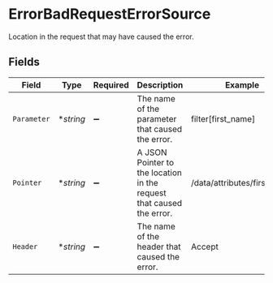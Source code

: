 # ErrorBadRequestErrorSource

Location in the request that may have caused the error.


## Fields

| Field                                                                | Type                                                                 | Required                                                             | Description                                                          | Example                                                              |
| -------------------------------------------------------------------- | -------------------------------------------------------------------- | -------------------------------------------------------------------- | -------------------------------------------------------------------- | -------------------------------------------------------------------- |
| `Parameter`                                                          | **string*                                                            | :heavy_minus_sign:                                                   | The name of the parameter that caused the error.                     | filter[first_name]                                                   |
| `Pointer`                                                            | **string*                                                            | :heavy_minus_sign:                                                   | A JSON Pointer to the location in the request that caused the error. | /data/attributes/first_name                                          |
| `Header`                                                             | **string*                                                            | :heavy_minus_sign:                                                   | The name of the header that caused the error.                        | Accept                                                               |